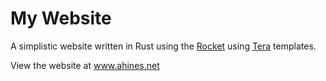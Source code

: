 # My Website

A simplistic website written in Rust using the [Rocket]("https://rocket.rs/") using [Tera]("https://tera.netlify.com/")
templates.

View the website at www.ahines.net 